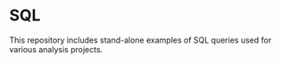 # SQL
This repository includes stand-alone examples of SQL queries used for various analysis projects. 
